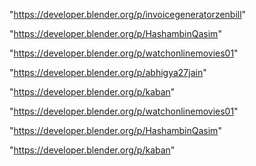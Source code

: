 "https://developer.blender.org/p/invoicegeneratorzenbill"

"https://developer.blender.org/p/HashambinQasim"

"https://developer.blender.org/p/watchonlinemovies01"

"https://developer.blender.org/p/abhigya27jain"

"https://developer.blender.org/p/kaban"

 
"https://developer.blender.org/p/watchonlinemovies01"


"https://developer.blender.org/p/HashambinQasim"


"https://developer.blender.org/p/kaban"


 
